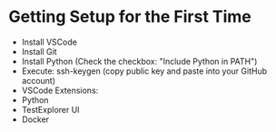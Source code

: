 # Getting Setup for the First Time
- Install VSCode
- Install Git
- Install Python (Check the checkbox: "Include Python in PATH")
- Execute: ssh-keygen (copy public key and paste into your GitHub account)
- VSCode Extensions: 
 - Python
 - TestExplorer UI
 - Docker
